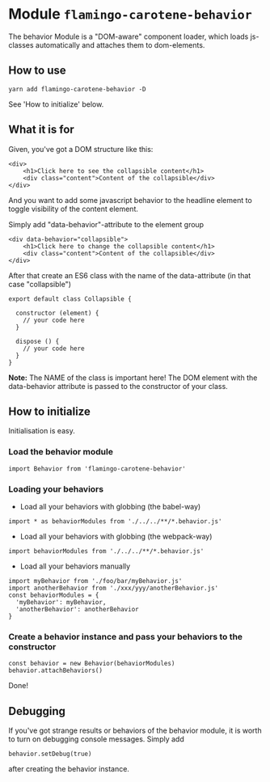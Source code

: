 # Module `flamingo-carotene-behavior`
The behavior Module is a "DOM-aware" component loader, which loads js-classes automatically and attaches them to dom-elements.

## How to use
```
yarn add flamingo-carotene-behavior -D
```

See 'How to initialize' below.

## What it is for
Given, you've got a DOM structure like this: 
```
<div>
    <h1>Click here to see the collapsible content</h1>
    <div class="content">Content of the collapsible</div>
</div>
```
    
And you want to add some javascript behavior to the headline element to toggle visibility of the content element.

Simply add "data-behavior"-attribute to the element group     
```
<div data-behavior="collapsible">
    <h1>Click here to change the collapsible content</h1>
    <div class="content">Content of the collapsible</div>
</div>
```

After that create an ES6 class with the name of the data-attribute (in that case "collapsible")

```
export default class Collapsible {

  constructor (element) {
    // your code here
  }

  dispose () {
    // your code here
  }
}
```
**Note:** The NAME of the class is important here!
The DOM element with the data-behavior attribute is passed to the constructor of your class.

## How to initialize
Initialisation is easy.

### Load the behavior module 
```
import Behavior from 'flamingo-carotene-behavior'
```

### Loading your behaviors
* Load all your behaviors with globbing (the babel-way)

```
import * as behaviorModules from './../../**/*.behavior.js'
```
  
* Load all your behaviors with globbing (the webpack-way)

```
import behaviorModules from './../../**/*.behavior.js'
```
  
* Load all your behaviors manually 

```
import myBehavior from './foo/bar/myBehavior.js'
import anotherBehavior from './xxx/yyy/anotherBehavior.js'
const behaviorModules = {
  'myBehavior': myBehavior,
  'anotherBehavior': anotherBehavior
}
```

### Create a behavior instance and pass your behaviors to the constructor
```
const behavior = new Behavior(behaviorModules)
behavior.attachBehaviors() 
```

Done! 

## Debugging
If you've got strange results or behaviors of the behavior module, it is worth to turn on debugging console messages.
Simply add
```
behavior.setDebug(true)
```
after creating the behavior instance.
